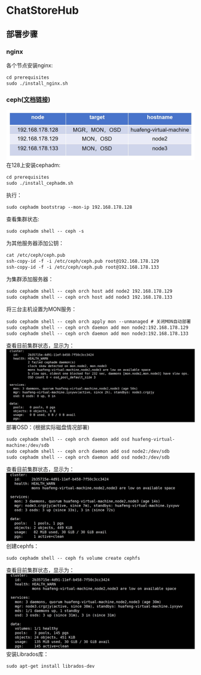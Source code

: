 # ChatStoreHub

## 部署步骤
### nginx
各个节点安装nginx:

```shell
cd prerequisites
sudo ./install_nginx.sh
```








### ceph([文档链接](https://docs.ceph.com/en/reef/))
![](./resource/ceph_nodes.png)
在128上安装cephadm:
```shell
cd prerequisites
sudo ./install_cephadm.sh
```
执行：
```shell
sudo cephadm bootstrap --mon-ip 192.168.178.128
```
查看集群状态:
```shell
sudo cephadm shell -- ceph -s
```
为其他服务器添加公钥：
```shell
cat /etc/ceph/ceph.pub
ssh-copy-id -f -i /etc/ceph/ceph.pub root@192.168.178.129
ssh-copy-id -f -i /etc/ceph/ceph.pub root@192.168.178.133
```
为集群添加服务器：
```shell
sudo cephadm shell -- ceph orch host add node2 192.168.178.129
sudo cephadm shell -- ceph orch host add node3 192.168.178.133
```
将三台主机设置为MON服务：
```shell
sudo cephadm shell -- ceph orch apply mon --unmanaged # 关闭MON自动部署
sudo cephadm shell -- ceph orch daemon add mon node2:192.168.178.129
sudo cephadm shell -- ceph orch daemon add mon node3:192.168.178.133
```
查看目前集群状态，显示为：
![](./resource/state1.png)
部署OSD：(根据实际磁盘情况部署)
```shell
sudo cephadm shell -- ceph orch daemon add osd huafeng-virtual-machine:/dev/sdb
sudo cephadm shell -- ceph orch daemon add osd node2:/dev/sdb
sudo cephadm shell -- ceph orch daemon add osd node3:/dev/sdb
```
查看目前集群状态，显示为：
![](./resource/state2.png)
创建cephfs：
```shell
sudo cephadm shell -- ceph fs volume create cephfs
```
查看目前集群状态，显示为：
![](./resource/state3.png)
安装Librados库：
```shell
sudo apt-get install librados-dev
```


